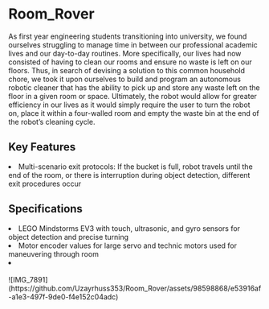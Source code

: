 # Room_Rover
As first year engineering students transitioning into university, we found ourselves struggling to manage time in between our professional academic lives and our day-to-day routines. More specifically, our lives had now consisted of having to clean our rooms and ensure no waste is left on our floors. Thus, in search of devising a solution to this common household chore, we took it upon ourselves to build and program an autonomous robotic cleaner that has the ability to pick up and store any waste left on the floor in a given room or space. Ultimately, the robot would allow for greater efficiency in our lives as it would simply require the user to turn the robot on, place it within a four-walled room and empty the waste bin at the end of the robot’s cleaning cycle.

<h2>Key Features</h2>
<li>Multi-scenario exit protocols: If the bucket is full, robot travels until the end of the room, or there is interruption during object detection, different exit procedures occur</li>

<h2>Specifications</h2>
<li>LEGO Mindstorms EV3 with touch, ultrasonic, and gyro sensors for object detection and precise turning</li>
<li>Motor encoder values for large servo and technic motors used for maneuvering through room</li>
<li></li>

<br>
![IMG_7891](https://github.com/Uzayrhuss353/Room_Rover/assets/98598868/e53916af-a1e3-497f-9de0-f4e152c04adc)
